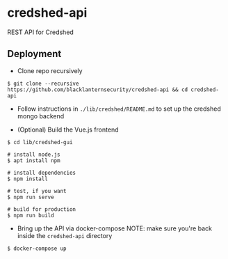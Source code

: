 # credshed-api
REST API for Credshed

## Deployment

* Clone repo recursively
~~~
$ git clone --recursive https://github.com/blacklanternsecurity/credshed-api && cd credshed-api
~~~

* Follow instructions in `./lib/credshed/README.md` to set up the credshed mongo backend

* (Optional) Build the Vue.js frontend
~~~
$ cd lib/credshed-gui

# install node.js
$ apt install npm

# install dependencies
$ npm install

# test, if you want
$ npm run serve

# build for production
$ npm run build
~~~

* Bring up the API via docker-compose
NOTE: make sure you're back inside the `credshed-api` directory
~~~
$ docker-compose up
~~~